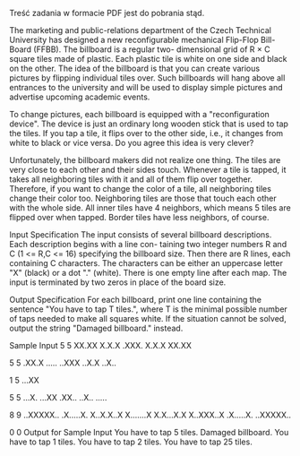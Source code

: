 Treść zadania w formacie PDF jest do pobrania stąd.

The marketing and public-relations department of the Czech Technical University has designed a new reconfigurable mechanical Flip-Flop Bill-Board (FFBB). The billboard is a regular two- dimensional grid of R × C square tiles made of plastic. Each plastic tile is white on one side and black on the other. The idea of the billboard is that you can create various pictures by flipping individual tiles over. Such billboards will hang above all entrances to the university and will be used to display simple pictures and advertise upcoming academic events.

To change pictures, each billboard is equipped with a "reconfiguration device". The device is just an ordinary long wooden stick that is used to tap the tiles. If you tap a tile, it flips over to the other side, i.e., it changes from white to black or vice versa. Do you agree this idea is very clever?

Unfortunately, the billboard makers did not realize one thing. The tiles are very close to each other and their sides touch. Whenever a tile is tapped, it takes all neighboring tiles with it and all of them flip over together. Therefore, if you want to change the color of a tile, all neighboring tiles change their color too. Neighboring tiles are those that touch each other with the whole side. All inner tiles have 4 neighbors, which means 5 tiles are flipped over when tapped. Border tiles have less neighbors, of course.

Input Specification
The input consists of several billboard descriptions. Each description begins with a line con- taining two integer numbers R and C (1 <= R,C <= 16) specifying the billboard size. Then there are R lines, each containing C characters. The characters can be either an uppercase letter "X" (black) or a dot "." (white). There is one empty line after each map. The input is terminated by two zeros in place of the board size.

Output Specification
For each billboard, print one line containing the sentence "You have to tap T tiles.", where T is the minimal possible number of taps needed to make all squares white. If the situation cannot be solved, output the string "Damaged billboard." instead.

Sample Input
5 5
XX.XX
X.X.X
.XXX.
X.X.X
XX.XX

5 5
.XX.X
.....
..XXX
..X.X
..X..

1 5
...XX

5 5
...X.
...XX
.XX..
..X..
.....

8 9
..XXXXX..
.X.....X.
X..X.X..X
X.......X
X.X...X.X
X..XXX..X
.X.....X.
..XXXXX..

0 0
Output for Sample Input
You have to tap 5 tiles.
Damaged billboard.
You have to tap 1 tiles.
You have to tap 2 tiles.
You have to tap 25 tiles.
